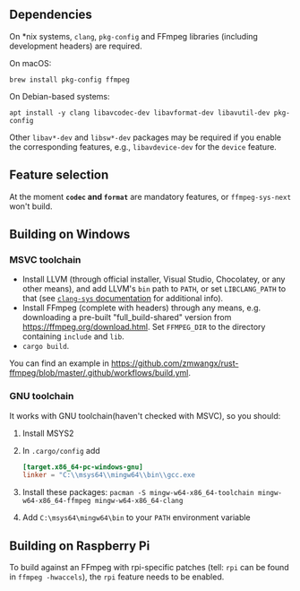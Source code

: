 ## Dependencies

On *nix systems, `clang`, `pkg-config` and FFmpeg libraries (including development headers) are required.

On macOS:

    brew install pkg-config ffmpeg

On Debian-based systems:

    apt install -y clang libavcodec-dev libavformat-dev libavutil-dev pkg-config

Other `libav*-dev` and `libsw*-dev` packages may be required if you enable the corresponding features, e.g., `libavdevice-dev` for the `device` feature.

## Feature selection

At the moment **`codec` and `format`** are mandatory features, or `ffmpeg-sys-next` won't build.

## Building on Windows

### MSVC toolchain

- Install LLVM (through official installer, Visual Studio, Chocolatey, or any other means), and add LLVM's `bin` path to `PATH`, or set `LIBCLANG_PATH` to that (see [`clang-sys` documentation](https://github.com/KyleMayes/clang-sys#environment-variables) for additional info).
- Install FFmpeg (complete with headers) through any means, e.g. downloading a pre-built "full_build-shared" version from https://ffmpeg.org/download.html. Set `FFMPEG_DIR` to the directory containing `include` and `lib`.
- `cargo build`.

You can find an example in https://github.com/zmwangx/rust-ffmpeg/blob/master/.github/workflows/build.yml.

### GNU toolchain

It works with GNU toolchain(haven't checked with MSVC), so you should:
1. Install MSYS2
2. In `.cargo/config` add

   ```toml
   [target.x86_64-pc-windows-gnu]
   linker = "C:\\msys64\\mingw64\\bin\\gcc.exe
   ```

3. Install these packages: `pacman -S mingw-w64-x86_64-toolchain mingw-w64-x86_64-ffmpeg mingw-w64-x86_64-clang`
4. Add `C:\msys64\mingw64\bin` to your `PATH` environment variable


## Building on Raspberry Pi

To build against an FFmpeg with rpi-specific patches (tell: `rpi` can be found in `ffmpeg -hwaccels`), the `rpi` feature needs to be enabled.